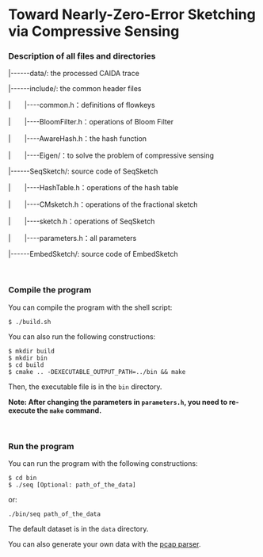 # Toward Nearly-Zero-Error Sketching via Compressive Sensing

### Description of all files and directories

|------data/:  the processed CAIDA trace

|------include/: the common header files

|&emsp;&emsp;|----common.h：definitions of flowkeys

|&emsp;&emsp;|----BloomFilter.h：operations of Bloom Filter

|&emsp;&emsp;|----AwareHash.h：the hash function

|&emsp;&emsp;|----Eigen/：to solve the problem of compressive sensing

|------SeqSketch/: source code of SeqSketch

|&emsp;&emsp;|----HashTable.h：operations of the hash table

|&emsp;&emsp;|----CMsketch.h：operations of the fractional sketch

|&emsp;&emsp;|----sketch.h：operations of SeqSketch

|&emsp;&emsp;|----parameters.h：all parameters

|------EmbedSketch/: source code of EmbedSketch

&nbsp;

### Compile the program

You can compile the program with the shell script:

```shell
$ ./build.sh
```

You can also run the following constructions:

```shell
$ mkdir build
$ mkdir bin
$ cd build
$ cmake .. -DEXECUTABLE_OUTPUT_PATH=../bin && make
```

Then, the executable file is in the `bin` directory.

**Note: After changing the parameters in `parameters.h`, you need to re-execute the `make` command.**

&nbsp;

### Run the program

You can run the program with the following constructions:

```shell
$ cd bin
$ ./seq [Optional: path_of_the_data]
```

 or:

```
./bin/seq path_of_the_data
```

The default dataset is in the `data` directory.

You can also generate your own data with the [pcap parser](https://github.com/Dustin-He/PcapParser).



